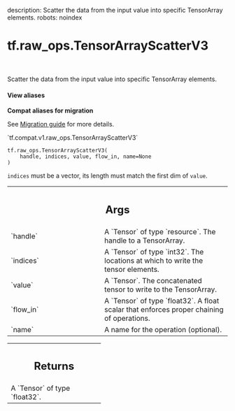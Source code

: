 description: Scatter the data from the input value into specific TensorArray elements.
robots: noindex

# tf.raw_ops.TensorArrayScatterV3

<!-- Insert buttons and diff -->

<table class="tfo-notebook-buttons tfo-api nocontent" align="left">

</table>



Scatter the data from the input value into specific TensorArray elements.


<section class="expandable">
  <h4 class="showalways">View aliases</h4>
  <p>
<b>Compat aliases for migration</b>
<p>See
<a href="https://www.tensorflow.org/guide/migrate">Migration guide</a> for
more details.</p>
<p>`tf.compat.v1.raw_ops.TensorArrayScatterV3`</p>
</p>
</section>

<pre class="devsite-click-to-copy prettyprint lang-py tfo-signature-link">
<code>tf.raw_ops.TensorArrayScatterV3(
    handle, indices, value, flow_in, name=None
)
</code></pre>



<!-- Placeholder for "Used in" -->

`indices` must be a vector, its length must match the first dim of `value`.

<!-- Tabular view -->
 <table class="responsive fixed orange">
<colgroup><col width="214px"><col></colgroup>
<tr><th colspan="2"><h2 class="add-link">Args</h2></th></tr>

<tr>
<td>
`handle`<a id="handle"></a>
</td>
<td>
A `Tensor` of type `resource`. The handle to a TensorArray.
</td>
</tr><tr>
<td>
`indices`<a id="indices"></a>
</td>
<td>
A `Tensor` of type `int32`.
The locations at which to write the tensor elements.
</td>
</tr><tr>
<td>
`value`<a id="value"></a>
</td>
<td>
A `Tensor`. The concatenated tensor to write to the TensorArray.
</td>
</tr><tr>
<td>
`flow_in`<a id="flow_in"></a>
</td>
<td>
A `Tensor` of type `float32`.
A float scalar that enforces proper chaining of operations.
</td>
</tr><tr>
<td>
`name`<a id="name"></a>
</td>
<td>
A name for the operation (optional).
</td>
</tr>
</table>



<!-- Tabular view -->
 <table class="responsive fixed orange">
<colgroup><col width="214px"><col></colgroup>
<tr><th colspan="2"><h2 class="add-link">Returns</h2></th></tr>
<tr class="alt">
<td colspan="2">
A `Tensor` of type `float32`.
</td>
</tr>

</table>

